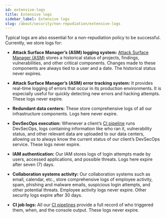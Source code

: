 ```yaml
---
id: extensive-logs
title: Extensive logs
sidebar_label: Extensive logs
slug: /about/security/non-repudiation/extensive-logs
---
```


Typical logs are also essential
for a non-repudiation policy to be successful.
Currently,
we store logs for:

- **Attack Surface Manager’s (ASM) logging system:**
  [Attack Surface Manager (ASM)](https://app.fluidattacks.com/)
  stores a historical status of projects,
  findings, vulnerabilities,
  and other critical components.
  Changes made to these components
  are always tied to a user and a date.
  The historical status never expires.

- **Attack Surface Manager’s (ASM) error tracking system:**
  It provides real-time logging of errors
  that occur in its production environments.
  It is especially useful for quickly detecting
  new errors and hacking attempts.
  These logs never expire.

- **Redundant data centers:**
  These store comprehensive logs
  of all our infrastructure components.
  Logs here never expire.

- **DevSecOps execution:**
  Whenever a client’s
  [CI pipeline](https://fluidattacks.com/about/security/#CI)
  runs DevSecOps,
  logs containing information like who ran it,
  vulnerability status,
  and other relevant data are uploaded to our data centers,
  allowing us to always know the current status of
  our client’s DevSecOps service.
  These logs never expire.

- **IAM authentication:**
  Our IAM stores logs of login attempts made by users,
  accessed applications,
  and possible threats.
  Logs here expire after seven (7) days.

- **Collaboration systems activity:**
  Our collaboration systems such as email, calendar, etc.,
  store comprehensive logs of employee activity,
  spam, phishing and malware emails,
  suspicious login attempts,
  and other potential threats.
  Employee activity logs never expire.
  Other security logs expire after 30 days.

- **CI job logs:**
  All our [CI pipelines](https://fluidattacks.com/about/security/#CI)
  provide a full record of who triggered them,
  when, and the console output.
  These logs never expire.
